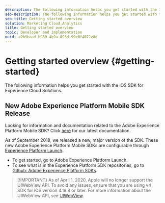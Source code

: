 ```yaml
---
description: The following information helps you get started with the iOS SDK for Experience Cloud Solutions 
seo-description: The following information helps you get started with the iOS SDK for Experience Cloud Solutions 
seo-title: Getting started overview
solution: Marketing Cloud,Analytics
title: Getting started overview
topic: Developer and implementation
uuid: a2b9baad-b959-4b9a-893d-99c0f4072e8d
---
```


# Getting started overview {#getting-started}

The following information helps you get started with the iOS SDK for Experience Cloud Solutions.

## New Adobe Experience Platform Mobile SDK Release

Looking for information and documentation related to the Adobe Experience Platform Mobile SDK? Click [here](https://aep-sdks.gitbook.io/docs/) for our latest documentation.

As of September 2018, we released a new, major version of the SDK. These new Adobe Experience Platform Mobile SDKs are configurable through [Experience Platform Launch](https://www.adobe.com/experience-platform/launch.html).

* To get started, go to Adobe Experience Platform Launch.
* To see what is in the Experience Platform SDK repositories, go to [Github: Adobe Experience Platform SDKs](https://github.com/Adobe-Marketing-Cloud/acp-sdks).

>[!IMPORTANT}
>As of April 1, 2020, Apple will no longer support the UIWebView API. To avoid any issues, ensure that you are using v4 SDK for iOS version 4.18.8 or later. For more information about the UIWebView API, see [UIWebView](https://developer.apple.com/documentation/uikit/uiwebview).
